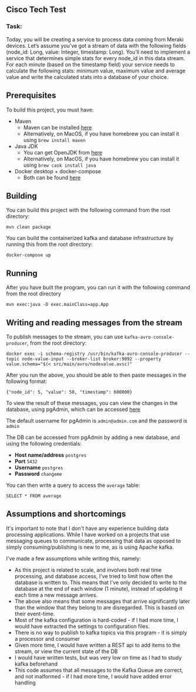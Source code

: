 ## Cisco Tech Test

### Task:


Today, you will be creating a service to process data coming from Meraki devices. Let’s
assume you’ve got a stream of data with the following fields (node_id: Long, value:
Integer, timestamp: Long). You’ll need to implement a service that determines simple
stats for every node_id in this data stream. For each minute (based on the timestamp field)
your service needs to calculate the following stats: minimum value, maximum value and
average value and write the calculated stats into a database of your choice.

## Prerequisites

To build this project, you must have:

* Maven
    * Maven can be installed [here](https://maven.apache.org/download.cgi)
    * Alternatively, on MacOS, if you have homebrew you can install it using `brew install maven`
* Java JDK
    * You can get OpenJDK from [here](https://openjdk.java.net/install/)
    * Alternatively, on MacOS, if you have homebrew you can install it using `brew cask install java`
* Docker desktop + docker-compose
    * Both can be found [here](https://docs.docker.com/compose/install/)
## Building

You can build this project with the following command from the root directory:

`mvn clean package`

You can build the containerized kafka and database infrastructure by running this from the root directory:

`docker-compose up`
    
## Running

After you have built the program, you can run it with the following command from the root directory

`mvn exec:java -D exec.mainClass=app.App`

## Writing and reading messages from the stream

To publish messages to the stream, you can use `kafka-avro-console-producer`, from the root directory:

`docker exec -i schema-registry /usr/bin/kafka-avro-console-producer --topic node-value-input --broker-list broker:9092 --property value.schema="$(< src/main/avro/nodevalue.avsc)"`

After you run the above, you should be able to then paste messages in the following format:

`{"node_id": 5, "value": 50, "timestamp": 600000}`

To view the result of these messages, you can view the changes in the database, using pgAdmin, which can be accessed [here](http://localhost:5050/)

The default username for pgAdmin is `admin@admin.com` and the password is `admin`

The DB can be accessed from pgAdmin by adding a new database, and using the following credentials:

* **Host name/address** `postgres`
* **Port** `5432`
* **Username** `postgres`
* **Password** `changeme`

You can then write a query to access the `average` table:

`SELECT * FROM average`

## Assumptions and shortcomings

It's important to note that I don't have any experience building data processing applications. While I have worked on a projects that use messaging queues to communicate, processing that data as opposed to simply consuming/publishing is new to me, as is using Apache kafka.

I've made a few assumptions while writing this, namely:
* As this project is related to scale, and involves both real time processing, and database access, I've tried to limit how often the database is written to. This means that I've only decided to write to the database at the end of each window (1 minute), instead of updating it each time a new message arrives.
* The above also means that some messages that arrive significantly later than the window that they belong to are disregarded. This is based on their event-time.
* Most of the kafka configuration is hard-coded - if I had more time, I would have extracted the settings to configuration files.
* There is no way to publish to kafka topics via this program - it is simply a processor and consumer
* Given more time, I would have written a REST api to add items to the stream, or view the current state of the DB
* I would have written tests, but was very low on time as I had to study kafka beforehand
* This code assumes that all messages to the Kafka Queue are correct, and not malformed - if I had more time, I would have added error handling
